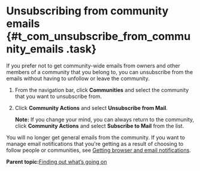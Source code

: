 # Unsubscribing from community emails {#t_com_unsubscribe_from_community_emails .task}

If you prefer not to get community-wide emails from owners and other members of a community that you belong to, you can unsubscribe from the emails without having to unfollow or leave the community.

1.  From the navigation bar, click **Communities** and select the community that you want to unsubscribe from.

2.  Click **Community Actions** and select **Unsubscribe from Mail**.

    **Note:** If you change your mind, you can always return to the community, click **Community Actions** and select **Subscribe to Mail** from the list.


You will no longer get general emails from the community. If you want to manage email notifications that you're getting as a result of choosing to follow people or communities, see [Getting browser and email notifications](../profiles/c_pers_getting_notifications.md).

**Parent topic:**[Finding out what’s going on](../communities/whatsgoingon.md)

